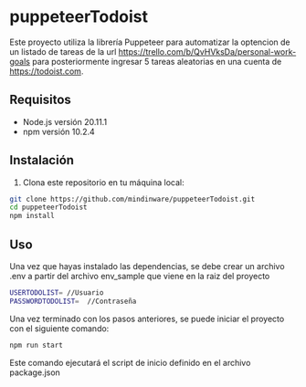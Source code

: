 # puppeteerTodoist

Este proyecto utiliza la librería Puppeteer para automatizar la optencion de un listado de tareas de la url https://trello.com/b/QvHVksDa/personal-work-goals para posteriormente ingresar 5 tareas aleatorias en una cuenta de https://todoist.com.

## Requisitos

- Node.js versión 20.11.1
- npm versión 10.2.4

## Instalación

1. Clona este repositorio en tu máquina local:

```bash
git clone https://github.com/mindinware/puppeteerTodoist.git
cd puppeteerTodoist
npm install
```

## Uso

Una vez que hayas instalado las dependencias, se debe crear un archivo .env a partir del archivo env_sample que viene en la raiz del proyecto
```bash
USERTODOLIST= //Usuario
PASSWORDTODOLIST=  //Contraseña
```

Una vez terminado con los pasos anteriores, se puede iniciar el proyecto con el siguiente comando:
```bash
npm run start
```

Este comando ejecutará el script de inicio definido en el archivo package.json